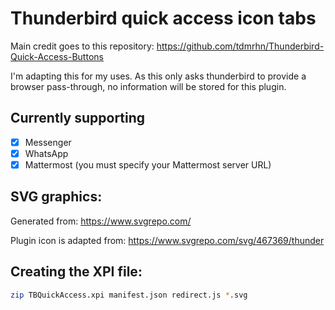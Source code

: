 # Thunderbird quick access icon tabs

Main credit goes to this repository: https://github.com/tdmrhn/Thunderbird-Quick-Access-Buttons

I'm adapting this for my uses. As this only asks thunderbird to provide a
browser pass-through, no information will be stored for this plugin.

## Currently supporting

- [X] Messenger
- [X] WhatsApp
- [X] Mattermost (you must specify your Mattermost server URL)

## SVG graphics:

Generated from: https://www.svgrepo.com/

Plugin icon is adapted from: https://www.svgrepo.com/svg/467369/thunder

## Creating the XPI file:

```bash
zip TBQuickAccess.xpi manifest.json redirect.js *.svg
```
